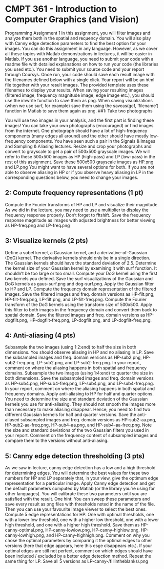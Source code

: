 # CMPT 361 - Introduction to Computer Graphics (and Vision)

Programming Assignment 1
In this assignment, you will filter images and analyze them both in the spatial and requency domain. You will also play with Canny edge detection parameters to find the best option for your images.
You can do this assignment in any language. However, as we cover all these topics with Matlab demonstrations in lectures, it will be easier in Matlab. If you use another language, you need to submit your code with a readme file with detailed explanations on how to run your code (the libraries you used etc.).
You need to submit your source code and your report through Coursys. Once run, your code should save each result image with the filenames defined below with a single click. Your report will be an html file together with your result images. The provided template uses these filenames to display your results.
When saving your resulting images (filtered image, frequency magnitude image, edge image etc.), you should use the imwrite function to save them as png. When saving visualizations (when we use surf, for example) save them using the saveas(gcf, ‘filename’) function in Matlab to save them again as png.
##1: Take two photographs

You will use two images in your analysis, and the first part is finding these images! You can take your own photographs (encouraged) or find images from the internet. One photograph should have a lot of high-frequency components (many edges all around) and the other should have mostly low-frequency components. You have seen such a pair in the Signals & Images and Sampling & Aliasing lectures.
Resize and crop your photographs and convert to grayscale to get a pair of 500x500 grayscale images. We will refer to these 500x500 images as HP (high-pass) and LP (low-pass) in the rest of this assignment.
Save these 500x500 grayscale images as HP.png and LP.png
You might want to have several options for both. If you are not able to observe aliasing in HP or if you observe heavy aliasing in LP in the corresponding questions below, you need to change your images.
## 2: Compute frequency representations (1 pt)

Compute the Fourier transforms of HP and LP and visualize their magnitude. As we did in the lecture, you may need to use a multiplier to display the frequency response properly. Don’t forget to fftshift.
Save the frequency response magnitude as images with adjusted brightness for better viewing as HP-freq.png and LP-freq.png
## 3: Visualize kernels (2 pts)

Define a sobel kernel, a Gaussian kernel, and a derivative-of-Gaussian (DoG) kernel. The derivative kernels should only be in a single direction. The Gaussian kernels should have the standard deviation of 2.5. Determine the kernel size of your Gaussian kernel by examining it with surf function. It shouldn’t be too large or too small. Compute your DoG kernel using the first two kernels you defined. Save the surf visualizations of the Gaussian and DoG kernels as gaus-surf.png and dog-surf.png.
Apply the Gaussian filter to HP and LP. Compute the frequency domain representation of the filtered images. Save the filtered images and freq. domain versions as HP-filt.png, HP-filt-freq.png, LP-filt.png, and LP-filt-freq.png.
Compute the Fourier transform of the DoG kernels using the transform size of 500x500. Apply this filter to both images in the frequency domain and convert them back to spatial domain. Save the filtered images and freq. domain versions as HP-dogfilt.png, HP-dogfilt-freq.png, LP-dogfilt.png, and LP-dogfilt-freq.png.
## 4: Anti-aliasing (4 pts)

Subsample the two images (using 1:2:end) to half the size in both dimensions. You should observe aliasing in HP and no aliasing in LP. Save the subsampled images and freq. domain versions as HP-sub2.png, HP-sub2-freq.png, LP-sub2.png, and LP-sub2-freq.png. In your report, comment on where the aliasing happens in both spatial and frequency domains.
Subsample the two images (using 1:4:end) to quarter the size in both dimensions. Save the subsampled images and freq. domain versions as HP-sub4.png, HP-sub4-freq.png, LP-sub4.png, and LP-sub4-freq.png. In your report, comment on where the aliasing happens in both spatial and frequency domains.
Apply anti-aliasing to HP for half and quarter options. You need to determine the size and standard deviation of the Gaussian kernels you use for anti-aliasing. They should not smooth the images more than necessary to make aliasing disappear. Hence, you need to find two different Gaussian kernels for half and quarter versions. Save the anti-aliased subsampled images and freq. domain versions as HP-sub2-aa.png, HP-sub2-aa-freq.png, HP-sub4-aa.png, and HP-sub4-aa-freq.png. Note the size and standard deviations of the two Gaussian filters you used in your report. Comment on the frequency content of subsampled images and compare them to the versions without anti-aliasing.
## 5: Canny edge detection thresholding (3 pts)

As we saw in lecture, canny edge detection has a low and a high threshold for determining edges. You will determine the best values for these two numbers for HP and LP separately that, in your view, give the optimum edge representation for a particular image.
Apply Canny edge detection and get the default parameters computed by Matlab (or the library you’re using for other languages). You will calibrate these two parameters until you are satisfied with the result. One hint: You can sweep these parameters and save every result as png files with thresholds noted in the name of the file. Then you can use your favourite image viewer to select the best ones.
Compute 5 edge representations for HP. One with optimal thresholds, one with a lower low threshold, one with a higher low threshold, one with a lower high threshold, and one with a higher high threshold. Save them as HP-canny-optimal.png, HP-canny-lowlow.png, HP-canny-highlow.png, HP-canny-lowhigh.png, and HP-canny-highhigh.png. Comment on why you chose the optimal parameters by comparing it the optimal edges to other versions (here that edge appears, here this esge disappears etc.). If your optimal edges are still not perfect, comment on which edges should have been included / excluded by a better edge detection method.
Repeat the same thing for LP. Save all 5 versions as LP-canny-/fillintheblanks/.png

